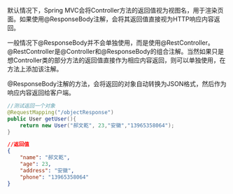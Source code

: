 默认情况下，Spring MVC会将Controller方法的返回值视为视图名，用于渲染页面。如果使用@ResponseBody注解，会将其返回值直接视为HTTP响应内容返回。

一般情况下@ResponseBody并不会单独使用，而是使用@RestController。@RestController是@Controller和@ResponseBody的组合注解。当然如果只是想Controller类的部分方法的返回值直接作为相应内容返回，则可以单独使用，在方法上添加该注解。

@ResponseBody注解的方法，会将返回的对象自动转换为JSON格式，然后作为响应内容返回给客户端。

```java
//测试返回一个对象
@RequestMapping("/objectResponse")
public User getUser(){
    return new User("郝文乾", 23,"安徽","13965358064");
}
```

```json
//返回值
{
    "name": "郝文乾",
    "age": 23,
    "address": "安徽",
    "phone": "13965358064"
}
```

